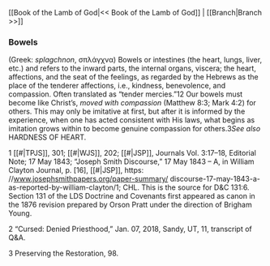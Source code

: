 [[Book of the Lamb of God|<< Book of the Lamb of God]]  |  [[Branch|Branch >>]]

### Bowels
(Greek: *splagchnon*, σπλάγχνα) Bowels or intestines (the heart, lungs, liver, etc.) and refers to the inward parts, the internal organs, viscera; the heart, affections, and the seat of the feelings, as regarded by the Hebrews as the place of the tenderer affections, i.e., kindness, benevolence, and compassion. Often translated as “tender mercies.”12 Our bowels must become like Christ’s, *moved with compassion* (Matthew 8:3; Mark 4:2) for others. This may only be imitative at first, but after it is informed by the experience, when one has acted consistent with His laws, what begins as imitation grows within to become genuine compassion for others.3*See also* HARDNESS OF HEART.



1
[[#|TPJS]], 301; [[#|WJS]], 202; [[#|JSP]], Journals Vol. 3:17–18, Editorial Note; 17 May 1843; “Joseph Smith Discourse,” 17 May 1843 – A, in William Clayton Journal, p. [16], [[#|JSP]], https: //www.josephsmithpapers.org/paper-summary/ discourse-17-may-1843-a-as-reported-by-william-clayton/1; CHL. This is the source for D&C 131:6. Section 131 of the LDS Doctrine and Covenants first appeared as canon in the 1876 revision prepared by Orson Pratt under the direction of Brigham Young.


2 “Cursed: Denied Priesthood,” Jan. 07, 2018, Sandy, UT, 11, transcript of Q&A.


3 Preserving the Restoration, 98.